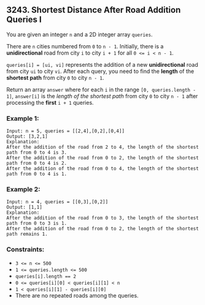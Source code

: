 ## 3243. Shortest Distance After Road Addition Queries I

You are given an integer ```n``` and a 2D integer array ```queries```.

There are ```n``` cities numbered from ```0``` to ```n - 1```. Initially, there is a **unidirectional** road from city ```i``` to city ```i + 1``` for all ```0 <= i < n - 1```.

```queries[i] = [ui, vi]``` represents the addition of a new **unidirectional** road from city ```ui``` to city ```vi```. After each query, you need to find the **length** of the **shortest path** from city ```0``` to city ```n - 1```.

Return an array ```answer``` where for each ```i``` in the range ```[0, queries.length - 1]```, ```answer[i]``` is the *length of the shortest path* from city ```0``` to city ```n - 1``` after processing the **first** ```i + 1``` queries.

### Example 1:
```
Input: n = 5, queries = [[2,4],[0,2],[0,4]]
Output: [3,2,1]
Explanation:
After the addition of the road from 2 to 4, the length of the shortest path from 0 to 4 is 3.
After the addition of the road from 0 to 2, the length of the shortest path from 0 to 4 is 2.
After the addition of the road from 0 to 4, the length of the shortest path from 0 to 4 is 1.
```
### Example 2:
```
Input: n = 4, queries = [[0,3],[0,2]]
Output: [1,1]
Explanation:
After the addition of the road from 0 to 3, the length of the shortest path from 0 to 3 is 1.
After the addition of the road from 0 to 2, the length of the shortest path remains 1.
```

### Constraints:

* ```3 <= n <= 500```
* ```1 <= queries.length <= 500```
* ```queries[i].length == 2```
* ```0 <= queries[i][0] < queries[i][1] < n```
* ```1 < queries[i][1] - queries[i][0]```
* There are no repeated roads among the queries.